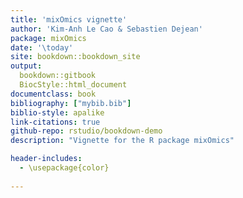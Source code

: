 ```yaml
--- 
title: 'mixOmics vignette'
author: 'Kim-Anh Le Cao & Sebastien Dejean'
package: mixOmics
date: '\today'
site: bookdown::bookdown_site
output: 
  bookdown::gitbook
  BiocStyle::html_document
documentclass: book
bibliography: ["mybib.bib"]
biblio-style: apalike
link-citations: true
github-repo: rstudio/bookdown-demo
description: "Vignette for the R package mixOmics"

header-includes:
  - \usepackage{color}
  
---
```

